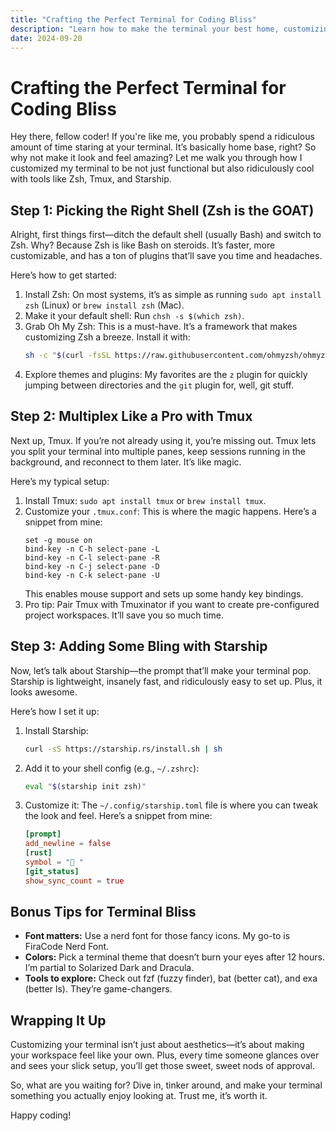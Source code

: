 ```yaml
---
title: "Crafting the Perfect Terminal for Coding Bliss"
description: "Learn how to make the terminal your best home, customizing to build your perfect version."
date: 2024-09-20
---
```



# Crafting the Perfect Terminal for Coding Bliss

Hey there, fellow coder! If you're like me, you probably spend a ridiculous amount of time staring at your terminal. It’s basically home base, right? So why not make it look and feel amazing? Let me walk you through how I customized my terminal to be not just functional but also ridiculously cool with tools like Zsh, Tmux, and Starship.

## Step 1: Picking the Right Shell (Zsh is the GOAT)

Alright, first things first—ditch the default shell (usually Bash) and switch to Zsh. Why? Because Zsh is like Bash on steroids. It’s faster, more customizable, and has a ton of plugins that’ll save you time and headaches.

Here’s how to get started:

1. Install Zsh: On most systems, it’s as simple as running `sudo apt install zsh` (Linux) or `brew install zsh` (Mac).
2. Make it your default shell: Run `chsh -s $(which zsh)`.
3. Grab Oh My Zsh: This is a must-have. It’s a framework that makes customizing Zsh a breeze. Install it with:
   ```bash
   sh -c "$(curl -fsSL https://raw.githubusercontent.com/ohmyzsh/ohmyzsh/master/tools/install.sh)"
   ```
4. Explore themes and plugins: My favorites are the `z` plugin for quickly jumping between directories and the `git` plugin for, well, git stuff.

## Step 2: Multiplex Like a Pro with Tmux

Next up, Tmux. If you’re not already using it, you’re missing out. Tmux lets you split your terminal into multiple panes, keep sessions running in the background, and reconnect to them later. It’s like magic.

Here’s my typical setup:

1. Install Tmux: `sudo apt install tmux` or `brew install tmux`.
2. Customize your `.tmux.conf`: This is where the magic happens. Here’s a snippet from mine:
   ```
   set -g mouse on
   bind-key -n C-h select-pane -L
   bind-key -n C-l select-pane -R
   bind-key -n C-j select-pane -D
   bind-key -n C-k select-pane -U
   ```
   This enables mouse support and sets up some handy key bindings.
3. Pro tip: Pair Tmux with Tmuxinator if you want to create pre-configured project workspaces. It’ll save you so much time.

## Step 3: Adding Some Bling with Starship

Now, let’s talk about Starship—the prompt that’ll make your terminal pop. Starship is lightweight, insanely fast, and ridiculously easy to set up. Plus, it looks awesome.

Here’s how I set it up:

1. Install Starship:
   ```bash
   curl -sS https://starship.rs/install.sh | sh
   ```
2. Add it to your shell config (e.g., `~/.zshrc`):
   ```bash
   eval "$(starship init zsh)"
   ```
3. Customize it: The `~/.config/starship.toml` file is where you can tweak the look and feel. Here’s a snippet from mine:
   ```toml
   [prompt]
   add_newline = false
   [rust]
   symbol = "🦀 "
   [git_status]
   show_sync_count = true
   ```

## Bonus Tips for Terminal Bliss

- **Font matters:** Use a nerd font for those fancy icons. My go-to is FiraCode Nerd Font.
- **Colors:** Pick a terminal theme that doesn’t burn your eyes after 12 hours. I’m partial to Solarized Dark and Dracula.
- **Tools to explore:** Check out fzf (fuzzy finder), bat (better cat), and exa (better ls). They’re game-changers.

## Wrapping It Up

Customizing your terminal isn’t just about aesthetics—it’s about making your workspace feel like your own. Plus, every time someone glances over and sees your slick setup, you’ll get those sweet, sweet nods of approval.

So, what are you waiting for? Dive in, tinker around, and make your terminal something you actually enjoy looking at. Trust me, it’s worth it.

Happy coding!

